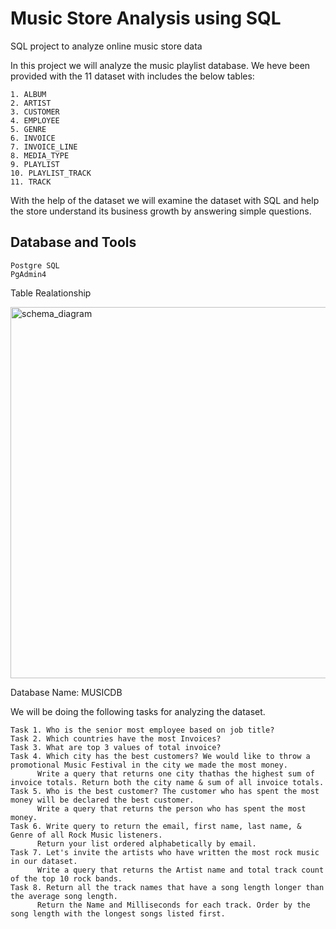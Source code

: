 # Music Store Analysis using SQL

SQL project to analyze online music store data

In this project we will analyze the music playlist database. We heve been provided with the 11 dataset with includes the below tables:

	1. ALBUM
	2. ARTIST
	3. CUSTOMER
	4. EMPLOYEE
	5. GENRE
	6. INVOICE
	7. INVOICE_LINE
	8. MEDIA_TYPE
	9. PLAYLIST
	10. PLAYLIST_TRACK
	11. TRACK

With the help of the dataset we will examine the dataset with SQL and help the store understand its business growth by answering simple questions.


## Database and Tools
	Postgre SQL
	PgAdmin4

Table Realationship 

<img width="594" alt="schema_diagram" src="https://github.com/abhishekprasad5/Music_Store_Analysis_using_SQL/assets/90919278/e49233e9-d7a5-4b2a-a775-606c70c71673">


Database Name: MUSICDB

We will be doing the following tasks for analyzing the dataset.

	Task 1. Who is the senior most employee based on job title?
	Task 2. Which countries have the most Invoices?
	Task 3. What are top 3 values of total invoice?
	Task 4. Which city has the best customers? We would like to throw a promotional Music Festival in the city we made the most money.
          Write a query that returns one city thathas the highest sum of invoice totals. Return both the city name & sum of all invoice totals.
	Task 5. Who is the best customer? The customer who has spent the most money will be declared the best customer.
          Write a query that returns the person who has spent the most money.
	Task 6. Write query to return the email, first name, last name, & Genre of all Rock Music listeners. 
          Return your list ordered alphabetically by email.
	Task 7. Let's invite the artists who have written the most rock music in our dataset.
          Write a query that returns the Artist name and total track count of the top 10 rock bands.
	Task 8. Return all the track names that have a song length longer than the average song length. 
          Return the Name and Milliseconds for each track. Order by the song length with the longest songs listed first.
